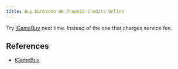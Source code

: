 ```yaml
---
title: Buy Nintendo HK Prepaid Credits Online
---
```


Try [iGameBuy](https://www.igamebuy.com/products/product_13589.html) next time. Instead of the one that charges service fee.

## References

- [iGameBuy](https://www.igamebuy.com/products/product_13589.html)
